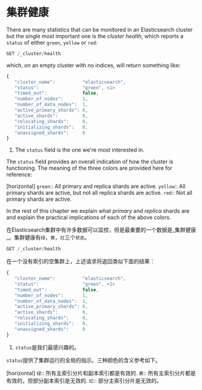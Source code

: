 # 集群健康

There are many statistics that can be monitored in an Elasticsearch cluster
but the single most important one is the _cluster health_, which reports a
`status` of either `green`, `yellow` or `red`:

```js
GET /_cluster/health
```

which, on an empty cluster with no indices, will return something like:

```js
{
   "cluster_name":          "elasticsearch",
   "status":                "green", <1>
   "timed_out":             false,
   "number_of_nodes":       1,
   "number_of_data_nodes":  1,
   "active_primary_shards": 0,
   "active_shards":         0,
   "relocating_shards":     0,
   "initializing_shards":   0,
   "unassigned_shards":     0
}
```
1. The `status` field is the one we're most interested in.

The `status` field provides an overall indication of how the cluster is
functioning. The meaning of the three colors are provided here for reference:



[horizontal]
`green`::   All primary and replica shards are active.
`yellow`::  All primary shards are active, but not all replica shards are active.
`red`::     Not all primary shards are active.

In the rest of this chapter we explain what _primary_ and _replica_ shards are
and explain the practical implications of each of the above colors.

在Elasticsearch集群中有许多数据可以监控，但是最重要的一个数据是_集群健康_。集群健康有`绿`，`黄`，`红`三个`状态`。

```js
GET /_cluster/health
```

在一个没有索引的空集群上，上述请求将返回类似下面的结果：

```js
{
   "cluster_name":          "elasticsearch",
   "status":                "green", <1>
   "timed_out":             false,
   "number_of_nodes":       1,
   "number_of_data_nodes":  1,
   "active_primary_shards": 0,
   "active_shards":         0,
   "relocating_shards":     0,
   "initializing_shards":   0,
   "unassigned_shards":     0
}
```
1. `status`是我们最感兴趣的。

`status`提供了集群运行的全局的指示。三种颜色的含义参考如下。

[horizontal]
`绿`:: 所有主索引分片和副本索引都是有效的.
`黄`:: 所有主索引分片都是有效的，但部分副本索引是无效的.
`红`:: 部分主索引分片是无效的。

